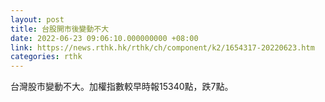 ```yaml
---
layout: post
title: 台股開市後變動不大
date: 2022-06-23 09:06:10.000000000 +08:00
link: https://news.rthk.hk/rthk/ch/component/k2/1654317-20220623.htm
categories: rthk
---
```


台灣股市變動不大。加權指數較早時報15340點，跌7點。
